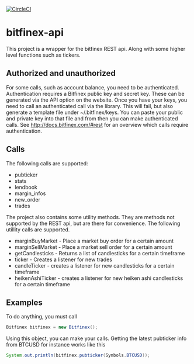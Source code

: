 [![CircleCI](https://circleci.com/gh/sirolf2009/bitfinex-api.svg?style=svg)](https://circleci.com/gh/sirolf2009/bitfinex-api)

# bitfinex-api

This project is a wrapper for the bitfinex REST api. Along with some higher level functions such as tickers.

## Authorized and unauthorized

For some calls, such as account balance, you need to be authenticated. Authentication requires a Bitfinex public key and secret key.
These can be generated via the API option on the website. Once you have your keys, you need to call an authenticated call via the library. This will fail, but also generate a template file under ~/.bitfinex/keys.
You can paste your public and private key into that file and from then you can make authenticated calls.
See http://docs.bitfinex.com/#rest for an overview which calls require authentication.

## Calls

The following calls are supported:
- pubticker
- stats
- lendbook
- margin_infos
- new_order
- trades

The project also contains some utility methods. They are methods not supported by the REST api, but are there for convenience. The following utillity calls are supported.
- marginBuyMarket - Place a market buy order for a certain amount
- marginSellMarket - Place a market sell order for a certain amount
- getCandlesticks - Returns a list of candlesticks for a certain timeframe
- ticker - Creates a listener for new trades
- candleTicker - creates a listener for new candlesticks for a certain timeframe
- heikenAshiTicker - creates a listener for new heiken ashi candlesticks for a certain timeframe

## Examples

To do anything, you must call 
```java
Bitfinex bitfinex = new Bitfinex();
```

Using this object, you can make your calls. Getting the latest pubticker info from BTCUSD for instance works like this
```java
System.out.println(bitfinex.pubticker(Symbols.BTCUSD));
```

